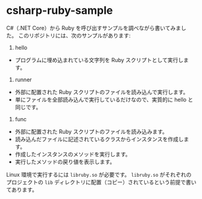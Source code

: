 # csharp-ruby-sample

C#（.NET Core）から Ruby を呼び出すサンプルを調べながら書いてみました。
このリポジトリには、次のサンプルがあります:

1. hello
  * プログラムに埋め込まれている文字列を Ruby スクリプトとして実行します。
1. runner
  * 外部に配置された Ruby スクリプトのファイルを読み込んで実行します。
  * 単にファイルを全部読み込んで実行しているだけなので、実質的に hello と同じです。
1. func
  * 外部に配置された Ruby スクリプトのファイルを読み込みます。
  * 読み込んだファイルに記述されているクラスからインスタンスを作成します。
  * 作成したインスタンスのメソッドを実行します。
  * 実行したメソッドの戻り値を表示します。

Linux 環境で実行するには `libruby.so` が必要です。
`libruby.so` がそれぞれのプロジェクトの `lib` ディレクトリに配置（コピー）されているという前提で書いてあります。
